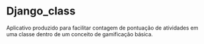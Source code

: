 # Django_class
Aplicativo produzido para facilitar contagem de pontuação de atividades em uma classe dentro de um conceito de gamificação básica.
